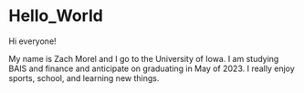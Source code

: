 # Hello_World


Hi everyone!


My name is Zach Morel and I go to the University of Iowa. I am studying BAIS and finance and anticipate on graduating in May of 2023.
I really enjoy sports, school, and learning new things.
